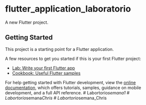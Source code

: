 # flutter_application_laboratorio

A new Flutter project.

## Getting Started

This project is a starting point for a Flutter application.

A few resources to get you started if this is your first Flutter project:

- [Lab: Write your first Flutter app](https://docs.flutter.dev/get-started/codelab)
- [Cookbook: Useful Flutter samples](https://docs.flutter.dev/cookbook)

For help getting started with Flutter development, view the
[online documentation](https://docs.flutter.dev/), which offers tutorials,
samples, guidance on mobile development, and a full API reference.
#   L a b o r t o r i o _ s e m a n a 1  
 #   L a b o r t o r i o _ s e m a n a _ C h r i s  
 #   L a b o r t o r i o _ s e m a n a _ C h r i s  
 